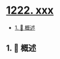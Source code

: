 # [1222. xxx](https://github.com/Tdahuyou/TNotes.leetcode/tree/main/notes/1222.%20xxx)

<!-- region:toc -->

- [1. 📝 概述](#1--概述)

<!-- endregion:toc -->

## 1. 📝 概述
